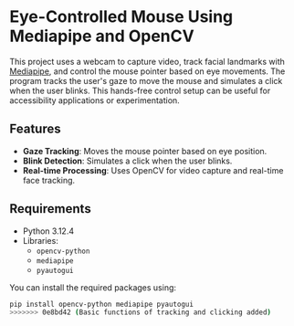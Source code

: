 # Eye-Controlled Mouse Using Mediapipe and OpenCV

This project uses a webcam to capture video, track facial landmarks with [Mediapipe](https://mediapipe.dev/), and control the mouse pointer based on eye movements. The program tracks the user's gaze to move the mouse and simulates a click when the user blinks. This hands-free control setup can be useful for accessibility applications or experimentation.

## Features

- **Gaze Tracking**: Moves the mouse pointer based on eye position.
- **Blink Detection**: Simulates a click when the user blinks.
- **Real-time Processing**: Uses OpenCV for video capture and real-time face tracking.

## Requirements

- Python 3.12.4
- Libraries: 
  - `opencv-python`
  - `mediapipe`
  - `pyautogui`

You can install the required packages using:
```bash
pip install opencv-python mediapipe pyautogui
>>>>>>> 0e8bd42 (Basic functions of tracking and clicking added)
